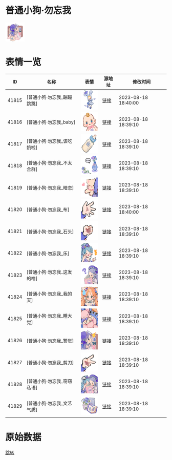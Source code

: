 # 普通小狗·勿忘我

<img src="./cover.png" height="60" alt="cover" />

# 表情一览

|ID|名称|表情|源地址|修改时间|
|----|----|----|----|----|
|41815|[普通小狗·勿忘我_蹦蹦跳跳]|<img src="./pic/041815_%5B普通小狗·勿忘我_蹦蹦跳跳%5D.png" height="60" alt="蹦蹦跳跳"/>|[链接](https://i0.hdslb.com/bfs/garb/bd2982914dde48e28d5794dd6398027f5dbcacef.png)|2023-08-18 18:40:00|
|41816|[普通小狗·勿忘我_baby]|<img src="./pic/041816_%5B普通小狗·勿忘我_baby%5D.png" height="60" alt="baby"/>|[链接](https://i0.hdslb.com/bfs/garb/72bbf420487be13f7de4aaa0e4a9398fb8e96ed2.png)|2023-08-18 18:39:10|
|41817|[普通小狗·勿忘我_该吃奶啦]|<img src="./pic/041817_%5B普通小狗·勿忘我_该吃奶啦%5D.png" height="60" alt="该吃奶啦"/>|[链接](https://i0.hdslb.com/bfs/garb/fec46d79c9e1a07dbc6039b3be47407dcf4c390e.png)|2023-08-18 18:39:10|
|41818|[普通小狗·勿忘我_不太合群]|<img src="./pic/041818_%5B普通小狗·勿忘我_不太合群%5D.png" height="60" alt="不太合群"/>|[链接](https://i0.hdslb.com/bfs/garb/4c3663fd7f293451be9192bc5f0c6d4e42bf81e6.png)|2023-08-18 18:39:10|
|41819|[普通小狗·勿忘我_暗恋]|<img src="./pic/041819_%5B普通小狗·勿忘我_暗恋%5D.png" height="60" alt="暗恋"/>|[链接](https://i0.hdslb.com/bfs/garb/183d0f2f1f1b62a7e92342fe00a90c1979187e15.png)|2023-08-18 18:39:10|
|41820|[普通小狗·勿忘我_布]|<img src="./pic/041820_%5B普通小狗·勿忘我_布%5D.png" height="60" alt="布"/>|[链接](https://i0.hdslb.com/bfs/garb/ba4665ec4c9c9e3cdc6475de13dd1d3052bd5d45.png)|2023-08-18 18:40:00|
|41821|[普通小狗·勿忘我_石头]|<img src="./pic/041821_%5B普通小狗·勿忘我_石头%5D.png" height="60" alt="石头"/>|[链接](https://i0.hdslb.com/bfs/garb/d4473ff9edc5676fbd44a15a780b6c39e7bfe725.png)|2023-08-18 18:39:10|
|41822|[普通小狗·勿忘我_乐]|<img src="./pic/041822_%5B普通小狗·勿忘我_乐%5D.png" height="60" alt="乐"/>|[链接](https://i0.hdslb.com/bfs/garb/922f25c5af3e37e254ccf2f1196c65a0daf88121.png)|2023-08-18 18:39:10|
|41823|[普通小狗·勿忘我_这发的啥]|<img src="./pic/041823_%5B普通小狗·勿忘我_这发的啥%5D.png" height="60" alt="这发的啥"/>|[链接](https://i0.hdslb.com/bfs/garb/5fa7fcfe68a5a8c360f59ee64d8c55cd92bb5e03.png)|2023-08-18 18:39:10|
|41824|[普通小狗·勿忘我_我的天]|<img src="./pic/041824_%5B普通小狗·勿忘我_我的天%5D.png" height="60" alt="我的天"/>|[链接](https://i0.hdslb.com/bfs/garb/318489bf218070093f7d95eb7f19b0a7d6a235cc.png)|2023-08-18 18:39:10|
|41825|[普通小狗·勿忘我_睡大觉]|<img src="./pic/041825_%5B普通小狗·勿忘我_睡大觉%5D.png" height="60" alt="睡大觉"/>|[链接](https://i0.hdslb.com/bfs/garb/aeab198f88e5c3f1a4ffbfdb27f0de31ef38373d.png)|2023-08-18 18:39:10|
|41826|[普通小狗·勿忘我_警觉]|<img src="./pic/041826_%5B普通小狗·勿忘我_警觉%5D.png" height="60" alt="警觉"/>|[链接](https://i0.hdslb.com/bfs/garb/aae1fbceae54f9e2f1c7d0d7ff45755f54668484.png)|2023-08-18 18:39:10|
|41827|[普通小狗·勿忘我_剪刀]|<img src="./pic/041827_%5B普通小狗·勿忘我_剪刀%5D.png" height="60" alt="剪刀"/>|[链接](https://i0.hdslb.com/bfs/garb/4c47fb46bdcc81822a3243f4d907d32a2bec76b2.png)|2023-08-18 18:39:10|
|41828|[普通小狗·勿忘我_窃窃私语]|<img src="./pic/041828_%5B普通小狗·勿忘我_窃窃私语%5D.png" height="60" alt="窃窃私语"/>|[链接](https://i0.hdslb.com/bfs/garb/3fbc4340136e8b65081c0982196121d32bb8caf5.png)|2023-08-18 18:39:10|
|41829|[普通小狗·勿忘我_文艺气质]|<img src="./pic/041829_%5B普通小狗·勿忘我_文艺气质%5D.png" height="60" alt="文艺气质"/>|[链接](https://i0.hdslb.com/bfs/garb/2e209832f924ff6a234e64ac04b644802a1308f6.png)|2023-08-18 18:39:10|

# 原始数据

[跳转](./raw.json)

